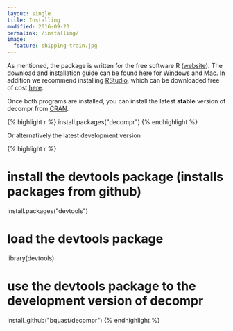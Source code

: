 ```yaml
---
layout: single
title: Installing
modified: 2016-09-20
permalink: /installing/
image:
  feature: shipping-train.jpg
---
```


As mentioned, the package is written for the free software R ([website](http://www.r-project.org)).
The download and installation guide can be found here for [Windows](http://cran.r-project.org/bin/windows/base) and [Mac](http://cran.r-project.org/bin/macosx).
In addition we recommend installing [RStudio](http://www.rstudio.com/products/rstudio/), which can be downloaded free of cost  [here](http://www.rstudio.com/products/rstudio/download/).

Once both programs are installed, you can install the latest **stable** version of decompr from [CRAN](http://cran.r-project.org/web/packages/decompr/index.html).

{% highlight r %}
install.packages("decompr")
{% endhighlight %}

Or alternatively the latest development version

{% highlight r %}
# install the devtools package (installs packages from github)
install.packages("devtools")

# load the devtools package
library(devtools)

# use the devtools package to the development version of decompr
install_github("bquast/decompr")
{% endhighlight %}
